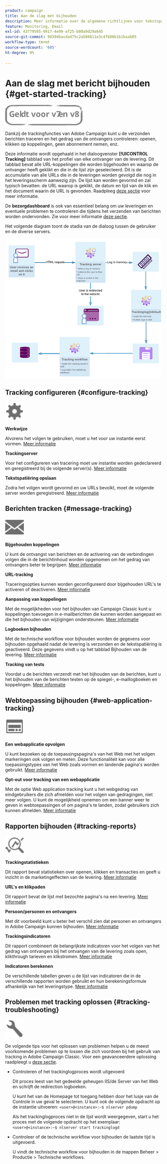 ```yaml
---
product: campaign
title: Aan de slag met bijhouden
description: Meer informatie over de algemene richtlijnen voor tekstspatiëring in Adobe Campaign Classic
feature: Monitoring, Email
exl-id: 43779505-9917-4e99-af25-b00a9d29a645
source-git-commit: 9839dbacda475c2a586811e3c4f686b1b1baab05
workflow-type: tm+mt
source-wordcount: '685'
ht-degree: 9%

---
```


# Aan de slag met bericht bijhouden {#get-started-tracking}

![](../../assets/common.svg)

Dankzij de trackingfuncties van Adobe Campaign kunt u de verzonden berichten traceren en het gedrag van de ontvangers controleren: openen, klikken op koppelingen, geen abonnement nemen, enz.

Deze informatie wordt opgehaald in het dialoogvenster **[!UICONTROL Tracking]** tabblad van het profiel van elke ontvanger van de levering. Dit tabblad bevat alle URL-koppelingen die worden bijgehouden en waarop de ontvanger heeft geklikt en die in de lijst zijn geselecteerd. Dit is de accumulatie van alle URLs die in de leveringen worden gevolgd die nog in het leveringsscherm aanwezig zijn. De lijst kan worden gevormd en zal typisch bevatten: de URL waarop is geklikt, de datum en tijd van de klik en het document waarin de URL is gevonden. Raadpleeg [deze sectie](../../platform/using/editing-a-profile.md#tracking-tab) voor meer informatie.

De **bezorgdashboard** is ook van essentieel belang om uw leveringen en eventuele problemen te controleren die tijdens het verzenden van berichten worden ondervonden. Zie voor meer informatie [deze sectie](delivery-dashboard.md).

Het volgende diagram toont de stadia van de dialoog tussen de gebruiker en de diverse servers.

![](assets/tracking-diagram.png)

## Tracking configureren {#configure-tracking}

<img src="assets/do-not-localize/icon-configure.svg" width="60px">

**Werkwijze**

Alvorens het volgen te gebruiken, moet u het voor uw instantie eerst vormen. [Meer informatie](../../installation/using/deploying-an-instance.md#operating-principle)

**Trackingserver**

Voor het configureren van tracering moet uw instantie worden gedeclareerd en geregistreerd bij de volgende server(s). [Meer informatie](../../installation/using/deploying-an-instance.md#tracking-server)

**Tekstspatiëring opslaan**

Zodra het volgen wordt gevormd en uw URLs bevolkt, moet de volgende server worden geregistreerd. [Meer informatie](../../installation/using/deploying-an-instance.md#saving-tracking)

## Berichten tracken {#message-tracking}

<img src="assets/do-not-localize/icon-message-tracking.svg" width="60px">

**Bijgehouden koppelingen**

U kunt de ontvangst van berichten en de activering van de verbindingen volgen die in de berichtinhoud worden opgenomen om het gedrag van ontvangers beter te begrijpen. [Meer informatie](how-to-configure-tracked-links.md)

**URL-tracking**

Traceringsopties kunnen worden geconfigureerd door bijgehouden URL&#39;s te activeren of deactiveren. [Meer informatie](personalizing-url-tracking.md)

**Aanpassing van koppelingen**

Met de mogelijkheden voor het bijhouden van Campaign Classic kunt u koppelingen toevoegen in e-mailberichten die kunnen worden aangepast en die het bijhouden van wijzigingen ondersteunen. [Meer informatie](tracking-personalized-links.md)

**Logboeken bijhouden**

Met de technische workflow voor bijhouden worden de gegevens voor bijhouden opgehaald nadat de levering is verzonden en de tekstspatiëring is geactiveerd. Deze gegevens vindt u op het tabblad Bijhouden van de levering. [Meer informatie](accessing-the-tracking-logs.md)

**Tracking van tests**

Voordat u de berichten verzendt met het bijhouden van de berichten, kunt u het bijhouden van de berichten testen op de spiegel-, e-maillogboeken en koppelingen. [Meer informatie](testing-tracking.md)

## Webtoepassing bijhouden {#web-application-tracking}

<img src="assets/do-not-localize/icon-web-app.svg" width="60px">

**Een webapplicatie opvolgen**

U kunt bezoeken op de toepassingspagina&#39;s van het Web met het volgen markeringen ook volgen en meten. Deze functionaliteit kan voor alle toepassingstypes van het Web zoals vormen en landende pagina&#39;s worden gebruikt. [Meer informatie](../../web/using/tracking-a-web-application.md)

**Opt-out voor tracking van een webapplicatie**

Met de optie Web application tracking kunt u het webgedrag van eindgebruikers die zich afmelden voor het volgen van gedragingen, niet meer volgen. U kunt de mogelijkheid opnemen om een banner weer te geven in webtoepassingen of om pagina&#39;s te landen, zodat gebruikers zich kunnen afmelden. [Meer informatie](../../web/using/web-application-tracking-opt-out.md)

## Rapporten bijhouden {#tracking-reports}

<img src="assets/do-not-localize/icon_monitor.svg" width="60px">

**Trackingstatistieken**

Dit rapport bevat statistieken over openen, klikken en transacties en geeft u inzicht in de marketingeffecten van de levering. [Meer informatie](../../reporting/using/delivery-reports.md#tracking-statistics)

**URL&#39;s en klikpaden**

Dit rapport bevat de lijst met bezochte pagina&#39;s na een levering. [Meer informatie](../../reporting/using/delivery-reports.md#urls-and-click-streams)

**Persoon/personen en ontvangers**

Met dit voorbeeld kunt u beter het verschil zien dat personen en ontvangers in Adobe Campaign kunnen bijhouden. [Meer informatie](../../reporting/using/person-people-recipients.md)

**Trackingsindicatoren**

Dit rapport combineert de belangrijkste indicatoren voor het volgen van het gedrag van ontvangers bij het ontvangen van de levering zoals open, klikthrough tarieven en klikstromen. [Meer informatie](../../reporting/using/delivery-reports.md#tracking-indicators)

**Indicatoren berekenen**

De verschillende tabellen geven u de lijst van indicatoren die in de verschillende rapporten worden gebruikt en hun berekeningsformule afhankelijk van het leveringstype. [Meer informatie](../../reporting/using/indicator-calculation.md)

## Problemen met tracking oplossen {#tracking-troubleshooting}

<img src="assets/do-not-localize/icon-troubleshooting.svg" width="60px">

De volgende tips voor het oplossen van problemen helpen u de meest voorkomende problemen op te lossen die zich voordoen bij het gebruik van tracking in Adobe Campaign Classic. Voor een geavanceerdere oplossing raadpleegt u [deze sectie](tracking-troubleshooting.md).

* Controleren of het trackinglogproces wordt uitgevoerd

   Dit proces leest van het gedeelde geheugen IIS/de Server van het Web en schrijft de redirection logboeken.

   U kunt het van de Homepage tot toegang hebben door het lusje van de Controle in uw geval te selecteren. U kunt ook de volgende opdracht op de instantie uitvoeren: `<user>@<instance>:~$ nlserver pdump`

   Als het trackinglogproces niet in de lijst wordt weergegeven, start u het proces met de volgende opdracht op het exemplaar: `<user>@<instance>:~$ nlserver start trackinglogd`

* Controleer of de technische workflow voor bijhouden de laatste tijd is uitgevoerd.

   U vindt de technische workflow voor bijhouden in de mappen Beheer > Productie > Technische workflows.
